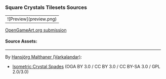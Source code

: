 ### Square Crystals Tilesets Sources

<table style="border: 0px;">
  <tr style="border: 0px;">
    <td style="border: 0px;">
      ![Preview](preview.png)
    </td>
  </tr>
</table>


[OpenGameArt.org submission](https://opengameart.org/node/84406)

#### Source Assets:
---

By [Hansjörg Malthaner (Varkalandar)](https://opengameart.org/users/varkalandar):
- [Isometric Crystal Spades](https://opengameart.org/node/54984) (OGA BY 3.0 / CC BY 3.0 / CC BY-SA 3.0 / GPL 2.0/3.0)
